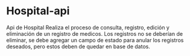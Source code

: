 # Hospital-api
Api de Hospital
  Realiza el proceso de consulta, registro, edición y eliminación de un registro de medicos.
  Los registros no se deberían de eliminar, se debe agregar un campo de estado para anular los registros deseados, 
  pero estos deben de quedar en base de datos.
